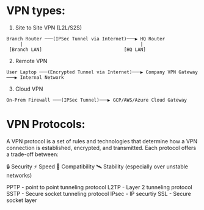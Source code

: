 # VPN types:
1. Site to Site VPN (L2L/S2S)

```pgsql
Branch Router ───(IPSec Tunnel via Internet)───▶ HQ Router
     |                                           |
 [Branch LAN]                              [HQ LAN]
```
2. Remote VPN
```pgsql
User Laptop ───(Encrypted Tunnel via Internet)───▶ Company VPN Gateway ───▶ Internal Network
```
3. Cloud VPN
```pgsql
On-Prem Firewall ───(IPSec Tunnel)───▶ GCP/AWS/Azure Cloud Gateway
```

# VPN Protocols:
A VPN protocol is a set of rules and technologies that determine how a VPN connection is established, encrypted, and transmitted.
Each protocol offers a trade-off between:

🔒 Security
⚡ Speed
🧩 Compatibility
🛰️ Stability (especially over unstable networks)



PPTP - point to point tunneling protocol
L2TP - Layer 2 tunneling protocol 
SSTP - Secure socket tunneling protocol
IPsec - IP securtiy
SSL - Secure socket layer 